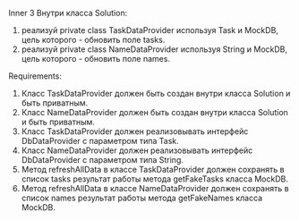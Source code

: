 Inner 3
Внутри класса Solution:
1) реализуй private class TaskDataProvider используя Task и MockDB, цель которого - обновить поле tasks.
2) реализуй private class NameDataProvider используя String и MockDB, цель которого - обновить поле names.


Requirements:
1. Класс TaskDataProvider должен быть создан внутри класса Solution и быть приватным.
2. Класс NameDataProvider должен быть создан внутри класса Solution и быть приватным.
3. Класс TaskDataProvider должен реализовывать интерфейс DbDataProvider с параметром типа Task.
4. Класс NameDataProvider должен реализовывать интерфейс DbDataProvider с параметром типа String.
5. Метод refreshAllData в классе TaskDataProvider должен сохранять в список tasks результат работы метода getFakeTasks класса MockDB.
6. Метод refreshAllData в классе NameDataProvider должен сохранять в список names результат работы метода getFakeNames класса MockDB.
